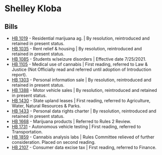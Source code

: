 # Shelley Kloba
## Bills
* [HB 1019](/bill/2021-22/hb/1019/) - Residential marijuana ag. | By resolution, reintroduced and retained in present status.
* [HB 1035](/bill/2021-22/hb/1035/) - Rent relief & housing | By resolution, reintroduced and retained in present status.
* [HB 1085](/bill/2021-22/hb/1085/) - Students w/seizure disorders | Effective date 7/25/2021.
* [HB 1105](/bill/2021-22/hb/1105/) - Medical use of cannabis | First reading, referred to Law & Justice (Not Officially read and referred until adoption of Introduction report).
* [HB 1303](/bill/2021-22/hb/1303/) - Personal information sale | By resolution, reintroduced and retained in present status.
* [HB 1388](/bill/2021-22/hb/1388/) - Motor vehicle sales | By resolution, reintroduced and retained in present status.
* [HB 1430](/bill/2021-22/hb/1430/) - State upland leases | First reading, referred to Agriculture, Water, Natural Resources & Parks.
* [HB 1433](/bill/2021-22/hb/1433/) - Personal data rights charter | By resolution, reintroduced and retained in present status.
* [HB 1668](/bill/2021-22/hb/1668/) - Marijuana products | Referred to Rules 2 Review.
* [HB 1731](/bill/2021-22/hb/1731/) - Autonomous vehicle testing | First reading, referred to Transportation.
* [HB 1859](/bill/2021-22/hb/1859/) - Cannabis analysis labs | Rules Committee relieved of further consideration.  Placed on second reading.
* [HB 2107](/bill/2021-22/hb/2107/) - Consumer data excise tax | First reading, referred to Finance.
